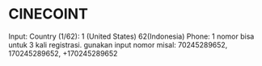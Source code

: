 # CINECOINT
Input:
Country (1/62): 1 (United States) 62(Indonesia)
Phone: 1 nomor bisa untuk 3 kali registrasi. gunakan input nomor misal: 70245289652, 170245289652, +170245289652
